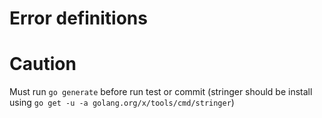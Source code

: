 # Error definitions

# Caution

Must run `go generate` before run test or commit
(stringer should be install using `go get -u -a golang.org/x/tools/cmd/stringer`)
